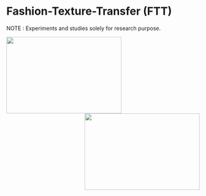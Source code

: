 # Fashion-Texture-Transfer (FTT)
NOTE : Experiments and studies solely for research purpose.

<img align="left" width="300" height="200" src="https://github.com/anish9/Fashion-Transfer/blob/main/viz/res01.png">
<img align="right" width="300" height="200" src="https://github.com/anish9/Fashion-Transfer/blob/main/viz/res02.png">

